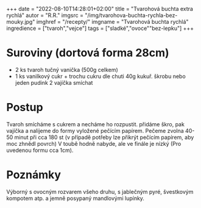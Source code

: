 
+++
date = "2022-08-10T14:28:01+02:00"
title = "Tvarohová buchta extra rychlá"
autor = "R.R."
imgsrc = "/img/tvarohova-buchta-rychla-bez-mouky.jpg"
imghref = "/recepty/"
imgname = "Tvarohová buchta rychlá"
ingredience = ["tvaroh","vejce"]
tags = ["sladké","ovoce""bez-lepku"]
+++

# Suroviny (dortová forma 28cm)
- 2 ks tvaroh tučný vanička (500g celkem)
- 1 ks vanilkový cukr   + trochu cukru dle chuti
40g kukuř. škrobu nebo jeden pudink
2 vajíčka
smíchat

# Postup
Tvaroh smícháme s cukrem a necháme ho rozpustit. přidáme škro, pak vajíčka a nalijeme do formy vyložené pečícím papírem.
Pečeme zvolna 40-50 minut při cca 180 st (v případě potřeby lze přikrýt pečícím papírem, aby moc zhnědl povrch)
V toubě hodně nabyde, ale ve finále je nízký (Pro uvedenou formu cca 1cm).

# Poznámky
Výborný s ovocným rozvarem všeho druhu, s jablečným pyré, švestkovým kompotem atp. a jemně posypaný mandlovými lupínky.
